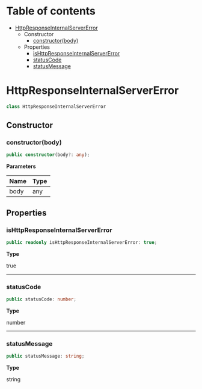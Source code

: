 # Table of contents

* [HttpResponseInternalServerError][ClassDeclaration-23]
    * Constructor
        * [constructor(body)][Constructor-20]
    * Properties
        * [isHttpResponseInternalServerError][PropertyDeclaration-50]
        * [statusCode][PropertyDeclaration-51]
        * [statusMessage][PropertyDeclaration-52]

# HttpResponseInternalServerError

```typescript
class HttpResponseInternalServerError
```
## Constructor

### constructor(body)

```typescript
public constructor(body?: any);
```

**Parameters**

| Name | Type |
| ---- | ---- |
| body | any  |

## Properties

### isHttpResponseInternalServerError

```typescript
public readonly isHttpResponseInternalServerError: true;
```

**Type**

true

----------

### statusCode

```typescript
public statusCode: number;
```

**Type**

number

----------

### statusMessage

```typescript
public statusMessage: string;
```

**Type**

string

[ClassDeclaration-23]: httpresponseinternalservererror.md#httpresponseinternalservererror
[Constructor-20]: httpresponseinternalservererror.md#constructorbody
[PropertyDeclaration-50]: httpresponseinternalservererror.md#ishttpresponseinternalservererror
[PropertyDeclaration-51]: httpresponseinternalservererror.md#statuscode
[PropertyDeclaration-52]: httpresponseinternalservererror.md#statusmessage